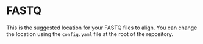 # FASTQ
This is the suggested location for your FASTQ files to align.
You can change the location using the `config.yaml` file at the root of the repository.
